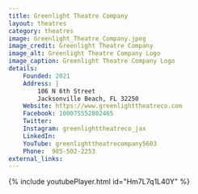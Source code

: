 ```yaml
---
title: Greenlight Theatre Company
layout: theatres
category: theatres
image: Greenlight_Theatre_Company.jpeg
image_credit: Greenlight Theatre Company
image_alt: Greenlight Theatre Company Logo
image_caption: Greenlight Theatre Company Logo
details:
    Founded: 2021
    Address: |
        106 N 6th Street
        Jacksonville Beach, FL 32250
    Website: https://www.greenlighttheatreco.com
    Facebook: 100075552802465
    Twitter: 
    Instagram: greenlighttheatreco_jax
    LinkedIn: 
    YouTube: greenlighttheatrecompany5603
    Phone: 	985-502-2253
external_links:
---
```


{% include youtubePlayer.html id="Hm7L7q1L40Y" %}
